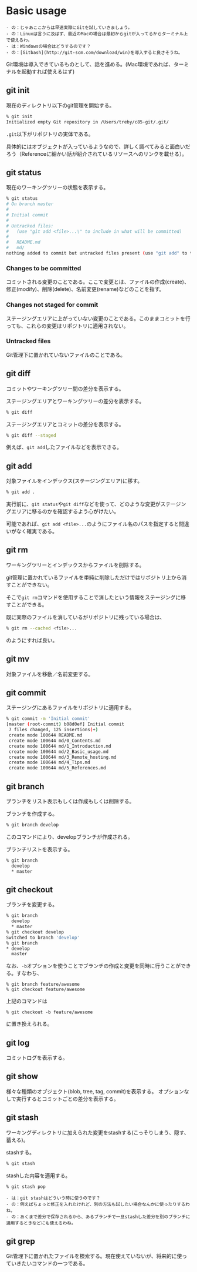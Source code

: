 Basic usage
======
```
- の：じゃあここからは早速実際にGitを試していきましょう。
- の：Linuxは言うに及ばず、最近のMacの場合は最初からgitが入ってるからターミナル上で使えるわ。
- は：Windowsの場合はどうするのです？
- の：[Gitbash](http://git-scm.com/download/win)を導入すると良さそうね。
```

Git環境は導入できているものとして、話を進める。(Mac環境であれば、ターミナルを起動すれば使えるはず)

## git init
現在のディレクトリ以下のgit管理を開始する。

```bash
% git init
Initialized empty Git repository in /Users/treby/c85-git/.git/
```

`.git`以下がリポジトリの実体である。

具体的にはオブジェクトが入っているようなので、詳しく調べてみると面白いだろう（Referenceに細かい話が紹介されているリソースへのリンクを載せる）。

## git status
現在のワーキングツリーの状態を表示する。

```bash
% git status
# On branch master
#
# Initial commit
#
# Untracked files:
#   (use "git add <file>...\" to include in what will be committed)
#
#	README.md
#	md/
nothing added to commit but untracked files present (use "git add" to track)
```

### Changes to be committed
コミットされる変更のことである。ここで変更とは、ファイルの作成(create)、修正(modify)、削除(delete)、名前変更(rename)などのことを指す。

### Changes not staged for commit
ステージングエリアに上がっていない変更のことである。このままコミットを行っても、これらの変更はリポジトリに適用されない。

### Untracked files
Git管理下に置かれていないファイルのことである。


## git diff
コミットやワーキングツリー間の差分を表示する。

ステージングエリアとワーキングツリーの差分を表示する。
```bash
% git diff
```

ステージングエリアとコミットの差分を表示する。
```bash
% git diff --staged
```

例えば、`git add`したファイルなどを表示できる。

## git add
対象ファイルをインデックス(ステージングエリア)に移す。

```bash
% git add .
```

実行前に、`git status`や`git diff`などを使って、どのような変更がステージングエリアに移るのかを確認するよう心がけたい。

可能であれば、`git add <file>...`のようにファイル名のパスを指定すると間違いがなく確実である。

## git rm
ワーキングツリーとインデックスからファイルを削除する。

git管理に置かれているファイルを単純に削除しただけではリポジトリ上から消すことができない。

そこで`git rm`コマンドを使用することで消したという情報をステージングに移すことができる。

既に実際のファイルを消しているがリポジトリに残っている場合は、
```bash
% git rm --cached <file>...
```

のようにすれば良い。

## git mv
対象ファイルを移動／名前変更する。

## git commit
ステージングにあるファイルをリポジトリに適用する。

```bash
% git commit -m 'Initial commit'
[master (root-commit) b08d0ef] Initial commit
 7 files changed, 125 insertions(+)
 create mode 100644 README.md
 create mode 100644 md/0_Contents.md
 create mode 100644 md/1_Introduction.md
 create mode 100644 md/2_Basic_usage.md
 create mode 100644 md/3_Remote_hosting.md
 create mode 100644 md/4_Tips.md
 create mode 100644 md/5_References.md
```

## git branch
ブランチをリスト表示もしくは作成もしくは削除する。

ブランチを作成する。
```bash
% git branch develop
```
このコマンドにより、developブランチが作成される。

ブランチリストを表示する。
```bash
% git branch
  develop
  * master
```

## git checkout
ブランチを変更する。


```bash
% git branch
  develop
  * master
% git checkout develop
Switched to branch 'develop'
% git branch
* develop
  master
```

なお、`-b`オプションを使うことでブランチの作成と変更を同時に行うことができる。すなわち、
```
% git branch feature/awesome
% git checkout feature/awesome
```
上記のコマンドは
```
% git checkout -b feature/awesome
```
に置き換えられる。

## git log
コミットログを表示する。

## git show
様々な種類のオブジェクト(blob, tree, tag, commit)を表示する。
オプションなしで実行するとコミットごとの差分を表示する。

## git stash
ワーキングディレクトリに加えられた変更をstashする(こっそりしまう、隠す、蓄える)。

stashする。
```bash
% git stash
```

stashした内容を適用する。
```bash
% git stash pop
```

```
- は：git stashはどういう時に使うのです？
- の：例えばちょっと修正を入れたけれど、別の方法も試したい場合なんかに使ったりするわね。
- の：あくまで差分で保存されるから、あるブランチで一旦stashした差分を別のブランチに適用するときなどにも使えるわね。
```

## git grep
Git管理下に置かれたファイルを検索する。現在使えていないが、将来的に使っていきたいコマンドの一つである。
